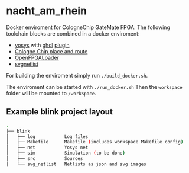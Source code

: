 # nacht_am_rhein
Docker enviroment for CologneChip GateMate FPGA. The following toolchain blocks are combined in a docker enviroment:

- [yosys](https://github.com/YosysHQ/yosys.git) with [ghdl](https://github.com/ghdl/ghdl.git) [plugin](https://github.com/ghdl/ghdl-yosys-plugin.git)
- [Cologne Chip place and route](https://colognechip.com/downloads/cc-toolchain-linux.zip)
- [OpenFPGALoader](https://github.com/trabucayre/openFPGALoader.git)
- [svgnetlist](https://github.com/nturley/netlistsvg)

For building the enviroment simply run ```./build_docker.sh```.

The enviroment can be started with ```./run_docker.sh``` Then the ```workspace``` folder will be mounted to ```/workspace```.

## Example blink project layout

~~~bash
.
├── blink
│   ├── log           Log files
│   ├── Makefile      Makefile (includes workspace Makefile config)
│   ├── net           Yosys net
│   ├── sim           Simulation (to be done)
│   ├── src           Sources
│   └── svg_netlist   Netlists as json and svg images
~~~
